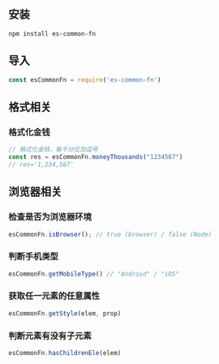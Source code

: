 ## 安装

```
npm install es-common-fn
```

## 导入

```js
const esCommonFn = require('es-common-fn')
```
## 格式相关

### 格式化金钱
```javascript
// 格式化金钱，每千分位加逗号
const res = esCommonFn.moneyThousands("1234567")
// res='1,234,567'
```


## 浏览器相关

### 检查是否为浏览器环境
```js
esCommonFn.isBrowser(); // true (browser) / false (Node)
```

### 判断手机类型
```javascript
esCommonFn.getMobileType() // "Android" / "iOS"
```

### 获取任一元素的任意属性
```javascript
esCommonFn.getStyle(elem, prop)
```

### 判断元素有没有子元素
```javascript
esCommonFn.hasChildrenEle(elem)
```